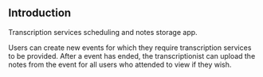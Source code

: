 ## Introduction

Transcription services scheduling and notes storage app. 

Users can create new events for which they require transcription services to be provided. After a event has ended, the transcriptionist can upload the notes from the event for all users who attended to view if they wish. 
